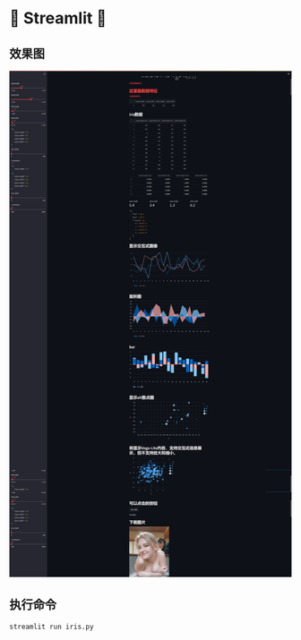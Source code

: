 # :gift_heart: Streamlit :gift_heart:

## 效果图

![image](image/1.png)



## 执行命令

```python
streamlit run iris.py
```

